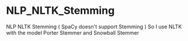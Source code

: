 # NLP_NLTK_Stemming
NLP NLTK Stemming ( SpaCy doesn't support Stemming ) So I use NLTK with the model Porter Stemmer and Snowball Stemmer
